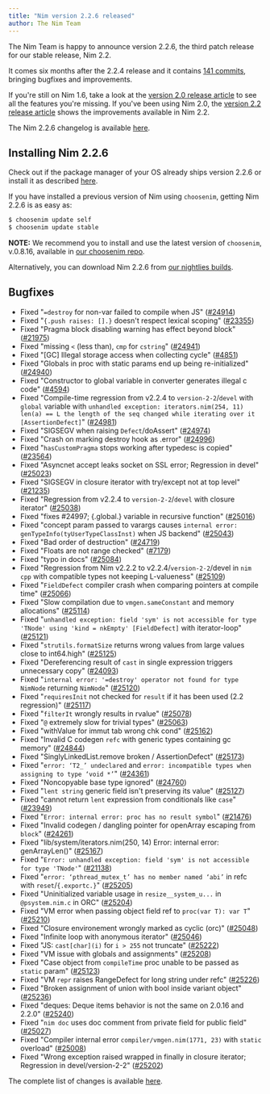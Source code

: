 ```yaml
---
title: "Nim version 2.2.6 released"
author: The Nim Team
---
```


The Nim Team is happy to announce version 2.2.6, the third patch release for our stable release, Nim 2.2.

It comes six months after the 2.2.4 release and it contains [141 commits](https://github.com/nim-lang/Nim/compare/v2.2.4...v2.2.6), bringing bugfixes and improvements.

If you're still on Nim 1.6, take a look at the [version 2.0 release article](https://nim-lang.org/blog/2023/08/01/nim-v20-released.html) to see all the features you're missing.
If you've been using Nim 2.0, the [version 2.2 release article](https://nim-lang.org/blog/2024/10/02/nim-220-2010.html) shows the improvements available in Nim 2.2.

The Nim 2.2.6 changelog is available [here](https://github.com/nim-lang/Nim/blob/v2.2.6/changelog.md).





## Installing Nim 2.2.6


Check out if the package manager of your OS already ships version 2.2.6 or
install it as described [here](https://nim-lang.org/install.html).

If you have installed a previous version of Nim using `choosenim`,
getting Nim 2.2.6 is as easy as:

```bash
$ choosenim update self
$ choosenim update stable
```

**NOTE:** We recommend you to install and use the latest version of `choosenim`, v.0.8.16, available in [our choosenim repo](https://github.com/nim-lang/choosenim).

Alternatively, you can download Nim 2.2.6 from
[our nightlies builds](https://github.com/nim-lang/nightlies/releases/tag/2025-10-31-version-2-2-ab00c56904e3126ad826bb520d243513a139436a).






## Bugfixes

- Fixed "`=destroy` for non-var failed to compile when JS"
  ([#24914](https://github.com/nim-lang/Nim/issues/24914))
- Fixed "`{.push raises: [].}` doesn't respect lexical scoping"
  ([#23355](https://github.com/nim-lang/Nim/issues/23355))
- Fixed "Pragma block disabling warning has effect beyond block"
  ([#21975](https://github.com/nim-lang/Nim/issues/21975))
- Fixed "missing `<` (less than), `cmp` for `cstring`"
  ([#24941](https://github.com/nim-lang/Nim/issues/24941))
- Fixed "[GC] Illegal storage access when collecting cycle"
  ([#4851](https://github.com/nim-lang/Nim/issues/4851))
- Fixed "Globals in proc with static params end up being re-initialized"
  ([#24940](https://github.com/nim-lang/Nim/issues/24940))
- Fixed "Constructor to global variable in converter generates illegal c code"
  ([#4594](https://github.com/nim-lang/Nim/issues/4594))
- Fixed "Compile-time regression from v2.2.4 to `version-2-2`/`devel` with `global` variable with `unhandled exception: iterators.nim(254, 11) len(a) == L the length of the seq changed while iterating over it [AssertionDefect]`"
  ([#24981](https://github.com/nim-lang/Nim/issues/24981))
- Fixed "SIGSEGV when raising `Defect`/doAssert"
  ([#24974](https://github.com/nim-lang/Nim/issues/24974))
- Fixed "Crash on marking destroy hook as .error"
  ([#24996](https://github.com/nim-lang/Nim/issues/24996))
- Fixed "`hasCustomPragma` stops working after typedesc is copied"
  ([#23564](https://github.com/nim-lang/Nim/issues/23564))
- Fixed "Asyncnet accept leaks socket on SSL error; Regression in devel"
  ([#25023](https://github.com/nim-lang/Nim/issues/25023))
- Fixed "SIGSEGV in closure iterator with try/except not at top level"
  ([#21235](https://github.com/nim-lang/Nim/issues/21235))
- Fixed "Regression from v2.2.4 to `version-2-2`/`devel` with closure iterator"
  ([#25038](https://github.com/nim-lang/Nim/issues/25038))
- Fixed "fixes #24997; {.global.} variable in recursive function"
  ([#25016](https://github.com/nim-lang/Nim/issues/25016))
- Fixed "concept param passed to varargs causes `internal error: genTypeInfo(tyUserTypeClassInst)` when  JS backend"
  ([#25043](https://github.com/nim-lang/Nim/issues/25043))
- Fixed "Bad order of destruction"
  ([#24719](https://github.com/nim-lang/Nim/issues/24719))
- Fixed "Floats are not range checked"
  ([#7179](https://github.com/nim-lang/Nim/issues/7179))
- Fixed "typo in docs"
  ([#25084](https://github.com/nim-lang/Nim/issues/25084))
- Fixed "Regression from Nim v2.2.2 to v2.2.4/`version-2-2`/devel in `nim cpp` with compatible types not keeping L-valueness"
  ([#25109](https://github.com/nim-lang/Nim/issues/25109))
- Fixed "`FieldDefect` compiler crash when comparing pointers at compile time"
  ([#25066](https://github.com/nim-lang/Nim/issues/25066))
- Fixed "Slow compilation due to `vmgen.sameConstant` and memory allocations"
  ([#25114](https://github.com/nim-lang/Nim/issues/25114))
- Fixed "`unhandled exception: field 'sym' is not accessible for type 'TNode' using 'kind = nkEmpty' [FieldDefect]` with iterator-loop"
  ([#25121](https://github.com/nim-lang/Nim/issues/25121))
- Fixed "`strutils.formatSize` returns wrong values from large values close to int64.high"
  ([#25125](https://github.com/nim-lang/Nim/issues/25125))
- Fixed "Dereferencing result of `cast` in single expression triggers unnecessary copy"
  ([#24093](https://github.com/nim-lang/Nim/issues/24093))
- Fixed "`internal error: '=destroy' operator not found for type NimNode` returning `NimNode`"
  ([#25120](https://github.com/nim-lang/Nim/issues/25120))
- Fixed "`requiresInit` not checked for `result` if it has been used (2.2 regression)"
  ([#25117](https://github.com/nim-lang/Nim/issues/25117))
- Fixed "`filterIt` wrongly results in rvalue"
  ([#25078](https://github.com/nim-lang/Nim/issues/25078))
- Fixed "`@` extremely slow for trivial types"
  ([#25063](https://github.com/nim-lang/Nim/issues/25063))
- Fixed "withValue for immut tab wrong chk cond"
  ([#25162](https://github.com/nim-lang/Nim/issues/25162))
- Fixed "Invalid C codegen `refc` with generic types containing gc memory"
  ([#24844](https://github.com/nim-lang/Nim/issues/24844))
- Fixed "SinglyLinkedList.remove broken / AssertionDefect"
  ([#25173](https://github.com/nim-lang/Nim/issues/25173))
- Fixed "`error: ‘T2_’ undeclared` and `error: incompatible types when assigning to type ‘void *’`"
  ([#24361](https://github.com/nim-lang/Nim/issues/24361))
- Fixed "Noncopyable base type ignored"
  ([#24760](https://github.com/nim-lang/Nim/issues/24760))
- Fixed "`lent string` generic field isn't preserving its value"
  ([#25127](https://github.com/nim-lang/Nim/issues/25127))
- Fixed "cannot return `lent` expression from conditionals like `case`"
  ([#23949](https://github.com/nim-lang/Nim/issues/23949))
- Fixed "`Error: internal error: proc has no result symbol`"
  ([#21476](https://github.com/nim-lang/Nim/issues/21476))
- Fixed "Invalid codegen / dangling pointer for openArray escaping from `block`"
  ([#24261](https://github.com/nim-lang/Nim/issues/24261))
- Fixed "lib/system/iterators.nim(250, 14) Error: internal error: genArrayLen()"
  ([#25167](https://github.com/nim-lang/Nim/issues/25167))
- Fixed "`Error: unhandled exception: field 'sym' is not accessible for type 'TNode'`"
  ([#21138](https://github.com/nim-lang/Nim/issues/21138))
- Fixed "`error: ‘pthread_mutex_t’ has no member named ‘abi’` in refc with `reset`/`{.exportc.}`"
  ([#25205](https://github.com/nim-lang/Nim/issues/25205))
- Fixed "Uninitialized variable usage in `resize__system_u...` in `@psystem.nim.c` in ORC"
  ([#25204](https://github.com/nim-lang/Nim/issues/25204))
- Fixed "VM error when passing object field ref to `proc(var T): var T`"
  ([#25210](https://github.com/nim-lang/Nim/issues/25210))
- Fixed "Closure environement wrongly marked as cyclic (orc)"
  ([#25048](https://github.com/nim-lang/Nim/issues/25048))
- Fixed "Infinite loop with anonymous iterator"
  ([#25046](https://github.com/nim-lang/Nim/issues/25046))
- Fixed "JS: `cast[char](i)` for `i > 255` not truncate"
  ([#25222](https://github.com/nim-lang/Nim/issues/25222))
- Fixed "VM issue with globals and assignments"
  ([#25208](https://github.com/nim-lang/Nim/issues/25208))
- Fixed "Case object from `compileTime` proc unable to be passed as `static` param"
  ([#25123](https://github.com/nim-lang/Nim/issues/25123))
- Fixed "VM `repr` raises RangeDefect for long string under refc"
  ([#25226](https://github.com/nim-lang/Nim/issues/25226))
- Fixed "Broken assignment of union with bool inside variant object"
  ([#25236](https://github.com/nim-lang/Nim/issues/25236))
- Fixed "deques: Deque items behavior is not the same on 2.0.16 and 2.2.0"
  ([#25240](https://github.com/nim-lang/Nim/issues/25240))
- Fixed "`nim doc` uses doc comment from private field for public field"
  ([#25027](https://github.com/nim-lang/Nim/issues/25027))
- Fixed "Compiler internal error `compiler/vmgen.nim(1771, 23)` with `static` overload"
  ([#25008](https://github.com/nim-lang/Nim/issues/25008))
- Fixed "Wrong exception raised wrapped in finally in closure iterator; Regression in devel/version-2-2"
  ([#25202](https://github.com/nim-lang/Nim/issues/25202))

The complete list of changes is available [here](https://github.com/nim-lang/Nim/compare/v2.2.4...v2.2.6).
